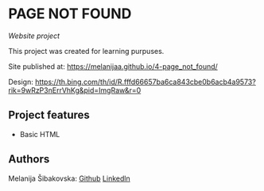 # PAGE NOT FOUND

_Website project_

This project was created for learning purpuses.

Site published at: https://melanijaa.github.io/4-page_not_found/

Design: https://th.bing.com/th/id/R.fffd66657ba6ca843cbe0b6acb4a9573?rik=9wRzP3nErrVhKg&pid=ImgRaw&r=0


## Project features

-   Basic HTML

## Authors

Melanija Šibakovska: [Github](https://github.com/melanijaa) [Linkedln](https://www.linkedin.com/in/melanija-%C5%A1ibakovska-16a065234/)
